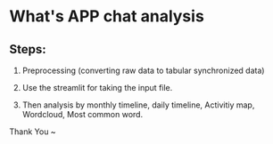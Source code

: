 # What's APP chat analysis

## Steps: 

1. Preprocessing (converting raw data to tabular synchronized data)

2. Use the streamlit for taking the input file.

3. Then analysis by monthly timeline, daily timeline, Activitiy map, Wordcloud, Most common word. 


Thank You ~
